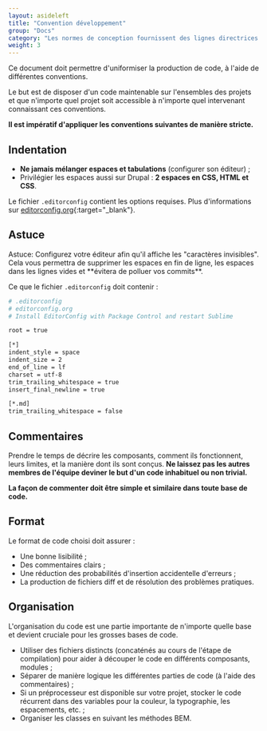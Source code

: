 ```yaml
---
layout: asideleft
title: "Convention développement"
group: "Docs"
category: "Les normes de conception fournissent des lignes directrices et un code de conception pour vous aider à créer rapidement des services numériques fiables, accessibles et cohérents."
weight: 3
---
```


Ce document doit permettre d'uniformiser la production de code, à l'aide de différentes conventions.

Le but est de disposer d'un code maintenable sur l'ensembles des projets et que n'importe quel projet soit accessible à n'importe quel intervenant connaissant ces conventions.

**Il est impératif d'appliquer les conventions suivantes de manière stricte.**

## Indentation

* **Ne jamais mélanger espaces et tabulations** (configurer son éditeur) ;
* Privilégier les espaces aussi sur Drupal : **2 espaces en CSS, HTML et CSS**.

Le fichier `.editorconfig` contient les options requises. Plus d'informations sur [editorconfig.org](http://editorconfig.org){:target="_blank"}.


<div role="alert" class="messages messages--info messages--icon clearfix">
  <h2 class="messages__title hide">Astuce</h2>
  <div class="messages__content">
    <p class="messages__description">Astuce: Configurez votre éditeur afin qu'il affiche les "caractères invisibles". Cela vous permettra de supprimer les espaces en fin de ligne, les espaces dans les lignes vides et **évitera de polluer vos commits**.</p>
  </div>
</div>

Ce que le fichier `.editorconfig` doit contenir :

``` bash
# .editorconfig
# editorconfig.org
# Install EditorConfig with Package Control and restart Sublime

root = true

[*]
indent_style = space
indent_size = 2
end_of_line = lf
charset = utf-8
trim_trailing_whitespace = true
insert_final_newline = true

[*.md]
trim_trailing_whitespace = false
```

## Commentaires

Prendre le temps de décrire les composants, comment ils fonctionnent, leurs limites, et la manière dont ils sont conçus. **Ne laissez pas les autres membres de l'équipe deviner le but d'un code inhabituel ou non trivial.**

**La façon de commenter doit être simple et similaire dans toute base de code.**

## Format

Le format de code choisi doit assurer :

* Une bonne lisibilité ;
* Des commentaires clairs ;
* Une réduction des probabilités d'insertion accidentelle d'erreurs ;
* La production de fichiers diff et de résolution des problèmes pratiques.

## Organisation

L'organisation du code est une partie importante de n'importe quelle base et devient cruciale pour les grosses bases de code.

* Utiliser des fichiers distincts (concaténés au cours de l'étape de compilation) pour aider à découper le code en différents composants, modules ;
* Séparer de manière logique les différentes parties de code (à l'aide des commentaires) ;
* Si un préprocesseur est disponible sur votre projet, stocker le code récurrent dans des variables pour la couleur, la typographie, les espacements, etc. ;
* Organiser les classes en suivant les méthodes BEM.
